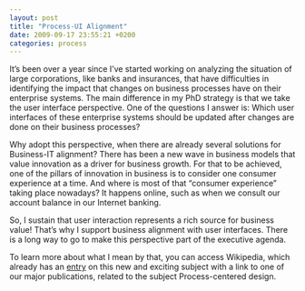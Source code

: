 ```yaml
---
layout: post
title: "Process-UI Alignment"
date: 2009-09-17 23:55:21 +0200
categories: process
---
```

  
It’s been over a year since I’ve started working on analyzing the situation of large corporations, like banks and insurances,
that have difficulties in identifying the impact that changes on business processes have on their enterprise systems.
The main difference in my PhD strategy is that we take the user interface perspective. One of the questions I answer is:
Which user interfaces of these enterprise systems should be updated after changes are done on their business processes?

Why adopt this perspective, when there are already several solutions for Business-IT alignment? There has been a new wave in
business models that value innovation as a driver for business growth. For that to be achieved, one of the pillars of innovation
in business is to consider one consumer experience at a time. And where is most of that “consumer experience” taking place
nowadays? It happens online, such as when we consult our account balance in our Internet banking.

So, I sustain that user interaction represents a rich source for business value! That’s why I support business alignment with
user interfaces. There is a long way to go to make this perspective part of the executive agenda.

To learn more about what I mean by that, you can access Wikipedia, which already has an
<a href="https://en.wikipedia.org/wiki/Process-centered_design" target="_blank">entry</a> on this new and exciting subject
with a link to one of our major publications, related to the subject Process-centered design.
